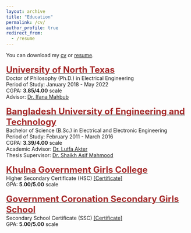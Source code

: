 ```yaml
---
layout: archive
title: "Education"
permalink: /cv/
author_profile: true
redirect_from:
  - /resume
---
```


You can download my [cv](https://drive.google.com/file/d/1wg0gwyNfd81dQFpNf5hAjDpRzj4RfSFj/view) or [resume](https://drive.google.com/file/d/1wg0gwyNfd81dQFpNf5hAjDpRzj4RfSFj/view).
<br/><br/>
    <span style="color:black; font-size:17px"><b><a href="https://electrical.engineering.unt.edu/" target="_blank"><font color="brown" size="5">University of North Texas</font></a></b></span><br/>
    Doctor of Philosophy (Ph.D.) in Electrical Engineering <br/>
    <!-- <a href="">[Certificate]</a> <br/> -->
    Period of Study: January 2018 - May 2022 <br/>
    CGPA: <b>3.85/4.00</b> scale <br/>
    <!-- <a href="../files/phd_transcript.pdf">[Transcript]</a> <br/> -->
    Advisor: <a href="https://electrical.engineering.unt.edu/people/ifana-mahbub" target="_blank">Dr. Ifana Mahbub</a> <br/>
<br/>
    <span style="color:black; font-size:17px"><b><a href="https://eee.buet.ac.bd/" target="_blank"><font color="brown" size="5">Bangladesh University of Engineering and Technology</font></a></b></span><br/>
    Bachelor of Science (B.Sc.) in Electrical and Electronic Engineering<br/>
    <!--<a href="../files/bsc_certificate.pdf">[Certificate]</a> <br/> -->
    Period of Study: February 2011 - March 2016 <br/>
    CGPA: <b>3.39/4.00</b> scale <br/>
     <!-- <a href="../files/bsc_transcript.pdf">[Transcript]</a> -->
    Academic Advisor: <a href="https://eee.buet.ac.bd/faculty/details/dr-lutfa-akter" target="_blank">Dr. Lutfa Akter</a> <br/>
    Thesis Supervisor: <a href="https://eee.buet.ac.bd/faculty/details/dr-shaikh-asif-mahmood" target="_blank">Dr. Shaikh Asif Mahmood</a> <br/>
<br/>
    <span style="color:black; font-size:17px"><b><a href="https://kgmc.ac.bd/" target="_blank"><font color="brown" size="5">Khulna Government Girls College</font></a></b></span><br/>
    Higher Secondary Certificate (HSC) <a href="">[Certificate]</a> <br/>
    GPA: <b>5.00/5.00</b> scale <br/>
<br/>
    <span style="color:black; font-size:17px"><b><a href="https://govtcoronationsecondarygirlsschool.jessoreboard.gov.bd/" target="_blank"><font color="brown" size="5">Government Coronation Secondary Girls School</font></a></b></span><br/>
    Secondary School Certificate (SSC) <a href="">[Certificate]</a> <br/>
    GPA: <b>5.00/5.00</b> scale <br/>
<br/>

  <!--  -->
